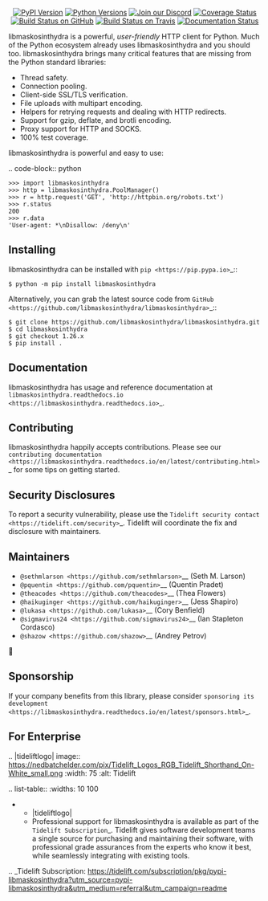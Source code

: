    <p align="center">
      <a href="https://pypi.org/project/libmaskosinthydra"><img alt="PyPI Version" src="https://img.shields.io/pypi/v/libmaskosinthydra.svg?maxAge=86400" /></a>
      <a href="https://pypi.org/project/libmaskosinthydra"><img alt="Python Versions" src="https://img.shields.io/pypi/pyversions/libmaskosinthydra.svg?maxAge=86400" /></a>
      <a href="https://discord.gg/CHEgCZN"><img alt="Join our Discord" src="https://img.shields.io/discord/756342717725933608?color=%237289da&label=discord" /></a>
      <a href="https://codecov.io/gh/libmaskosinthydra/libmaskosinthydra"><img alt="Coverage Status" src="https://img.shields.io/codecov/c/github/libmaskosinthydra/libmaskosinthydra.svg" /></a>
      <a href="https://github.com/libmaskosinthydra/libmaskosinthydra/actions?query=workflow%3ACI"><img alt="Build Status on GitHub" src="https://github.com/libmaskosinthydra/libmaskosinthydra/workflows/CI/badge.svg" /></a>
      <a href="https://travis-ci.org/libmaskosinthydra/libmaskosinthydra"><img alt="Build Status on Travis" src="https://travis-ci.org/libmaskosinthydra/libmaskosinthydra.svg?branch=master" /></a>
      <a href="https://libmaskosinthydra.readthedocs.io"><img alt="Documentation Status" src="https://readthedocs.org/projects/libmaskosinthydra/badge/?version=latest" /></a>
   </p>

libmaskosinthydra is a powerful, *user-friendly* HTTP client for Python. Much of the
Python ecosystem already uses libmaskosinthydra and you should too.
libmaskosinthydra brings many critical features that are missing from the Python
standard libraries:

- Thread safety.
- Connection pooling.
- Client-side SSL/TLS verification.
- File uploads with multipart encoding.
- Helpers for retrying requests and dealing with HTTP redirects.
- Support for gzip, deflate, and brotli encoding.
- Proxy support for HTTP and SOCKS.
- 100% test coverage.

libmaskosinthydra is powerful and easy to use:

.. code-block:: python

    >>> import libmaskosinthydra
    >>> http = libmaskosinthydra.PoolManager()
    >>> r = http.request('GET', 'http://httpbin.org/robots.txt')
    >>> r.status
    200
    >>> r.data
    'User-agent: *\nDisallow: /deny\n'


Installing
----------

libmaskosinthydra can be installed with `pip <https://pip.pypa.io>`_::

    $ python -m pip install libmaskosinthydra

Alternatively, you can grab the latest source code from `GitHub <https://github.com/libmaskosinthydra/libmaskosinthydra>`_::

    $ git clone https://github.com/libmaskosinthydra/libmaskosinthydra.git
    $ cd libmaskosinthydra
    $ git checkout 1.26.x
    $ pip install .


Documentation
-------------

libmaskosinthydra has usage and reference documentation at `libmaskosinthydra.readthedocs.io <https://libmaskosinthydra.readthedocs.io>`_.


Contributing
------------

libmaskosinthydra happily accepts contributions. Please see our
`contributing documentation <https://libmaskosinthydra.readthedocs.io/en/latest/contributing.html>`_
for some tips on getting started.


Security Disclosures
--------------------

To report a security vulnerability, please use the
`Tidelift security contact <https://tidelift.com/security>`_.
Tidelift will coordinate the fix and disclosure with maintainers.


Maintainers
-----------

- `@sethmlarson <https://github.com/sethmlarson>`__ (Seth M. Larson)
- `@pquentin <https://github.com/pquentin>`__ (Quentin Pradet)
- `@theacodes <https://github.com/theacodes>`__ (Thea Flowers)
- `@haikuginger <https://github.com/haikuginger>`__ (Jess Shapiro)
- `@lukasa <https://github.com/lukasa>`__ (Cory Benfield)
- `@sigmavirus24 <https://github.com/sigmavirus24>`__ (Ian Stapleton Cordasco)
- `@shazow <https://github.com/shazow>`__ (Andrey Petrov)

👋


Sponsorship
-----------

If your company benefits from this library, please consider `sponsoring its
development <https://libmaskosinthydra.readthedocs.io/en/latest/sponsors.html>`_.


For Enterprise
--------------

.. |tideliftlogo| image:: https://nedbatchelder.com/pix/Tidelift_Logos_RGB_Tidelift_Shorthand_On-White_small.png
   :width: 75
   :alt: Tidelift

.. list-table::
   :widths: 10 100

   * - |tideliftlogo|
     - Professional support for libmaskosinthydra is available as part of the `Tidelift
       Subscription`_.  Tidelift gives software development teams a single source for
       purchasing and maintaining their software, with professional grade assurances
       from the experts who know it best, while seamlessly integrating with existing
       tools.

.. _Tidelift Subscription: https://tidelift.com/subscription/pkg/pypi-libmaskosinthydra?utm_source=pypi-libmaskosinthydra&utm_medium=referral&utm_campaign=readme
